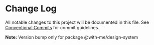 # Change Log

All notable changes to this project will be documented in this file.
See [Conventional Commits](https://conventionalcommits.org) for commit guidelines.



**Note:** Version bump only for package @with-me/design-system
